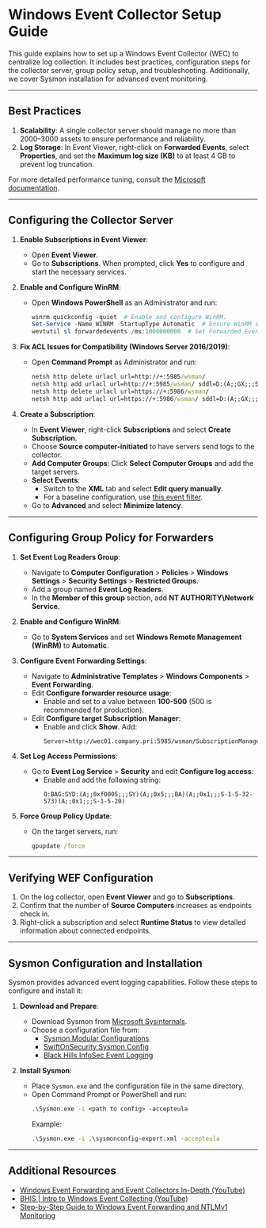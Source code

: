 # Windows Event Collector Setup Guide

This guide explains how to set up a Windows Event Collector (WEC) to centralize log collection. It includes best practices, configuration steps for the collector server, group policy setup, and troubleshooting. Additionally, we cover Sysmon installation for advanced event monitoring.

---

## Best Practices

1. **Scalability**: A single collector server should manage no more than 2000–3000 assets to ensure performance and reliability.
2. **Log Storage**: In Event Viewer, right-click on **Forwarded Events**, select **Properties**, and set the **Maximum log size (KB)** to at least 4 GB to prevent log truncation.

For more detailed performance tuning, consult the [Microsoft documentation](https://learn.microsoft.com/en-us/troubleshoot/windows-server/admin-development/configure-eventlog-forwarding-performance).

---

## Configuring the Collector Server

1. **Enable Subscriptions in Event Viewer**:
   - Open **Event Viewer**.
   - Go to **Subscriptions**. When prompted, click **Yes** to configure and start the necessary services.

2. **Enable and Configure WinRM**:
   - Open **Windows PowerShell** as an Administrator and run:
     ```powershell
     winrm quickconfig -quiet  # Enable and configure WinRM.
     Set-Service -Name WINRM -StartupType Automatic  # Ensure WinRM starts at boot.
     wevtutil sl forwardedevents /ms:1000000000  # Set Forwarded Events log size to ~1GB.
     ```

3. **Fix ACL Issues for Compatibility (Windows Server 2016/2019)**:
   - Open **Command Prompt** as Administrator and run:
     ```cmd
     netsh http delete urlacl url=http://+:5985/wsman/
     netsh http add urlacl url=http://+:5985/wsman/ sddl=D:(A;;GX;;;S-1-5-80-569256582-2953403351-2909559716-1301513147-412116970)(A;;GX;;;S-1-5-80-4059739203-877974739-1245631912-527174227-2996563517)
     netsh http delete urlacl url=https://+:5986/wsman/
     netsh http add urlacl url=https://+:5986/wsman/ sddl=D:(A;;GX;;;S-1-5-80-569256582-2953403351-2909559716-1301513147-412116970)(A;;GX;;;S-1-5-80-4059739203-877974739-1245631912-527174227-2996563517)
     ```

4. **Create a Subscription**:
   - In **Event Viewer**, right-click **Subscriptions** and select **Create Subscription**.
   - Choose **Source computer-initiated** to have servers send logs to the collector.
   - **Add Computer Groups**: Click **Select Computer Groups** and add the target servers.
   - **Select Events**:
     - Switch to the **XML** tab and select **Edit query manually**.
     - For a baseline configuration, use [this event filter](https://raw.githubusercontent.com/HASecuritySolutions/Logstash/master/event_collector_events).
   - Go to **Advanced** and select **Minimize latency**.

---

## Configuring Group Policy for Forwarders

1. **Set Event Log Readers Group**:
   - Navigate to **Computer Configuration** > **Policies** > **Windows Settings** > **Security Settings** > **Restricted Groups**.
   - Add a group named **Event Log Readers**.
   - In the **Member of this group** section, add **NT AUTHORITY\Network Service**.

2. **Enable and Configure WinRM**:
   - Go to **System Services** and set **Windows Remote Management (WinRM)** to **Automatic**.

3. **Configure Event Forwarding Settings**:
   - Navigate to **Administrative Templates** > **Windows Components** > **Event Forwarding**.
   - Edit **Configure forwarder resource usage**:
     - Enable and set to a value between **100-500** (500 is recommended for production).
   - Edit **Configure target Subscription Manager**:
     - Enable and click **Show**. Add:
       ```
       Server=http://wec01.company.pri:5985/wsman/SubscriptionManager/WEC,Refresh=120
       ```

4. **Set Log Access Permissions**:
   - Go to **Event Log Service** > **Security** and edit **Configure log access**:
     - Enable and add the following string:
       ```
       O:BAG:SYD:(A;;0xf0005;;;SY)(A;;0x5;;;BA)(A;;0x1;;;S-1-5-32-573)(A;;0x1;;;S-1-5-20)
       ```

5. **Force Group Policy Update**:
   - On the target servers, run:
     ```cmd
     gpupdate /force
     ```

---

## Verifying WEF Configuration

1. On the log collector, open **Event Viewer** and go to **Subscriptions**.
2. Confirm that the number of **Source Computers** increases as endpoints check in.
3. Right-click a subscription and select **Runtime Status** to view detailed information about connected endpoints.

---

## Sysmon Configuration and Installation

Sysmon provides advanced event logging capabilities. Follow these steps to configure and install it:

1. **Download and Prepare**:
   - Download Sysmon from [Microsoft Sysinternals](https://learn.microsoft.com/en-us/sysinternals/downloads/sysmon).
   - Choose a configuration file from:
     - [Sysmon Modular Configurations](https://github.com/olafhartong/sysmon-modular)
     - [SwiftOnSecurity Sysmon Config](https://github.com/SwiftOnSecurity/sysmon-config)
     - [Black Hills InfoSec Event Logging](https://github.com/blackhillsinfosec/EventLogging)

2. **Install Sysmon**:
   - Place `Sysmon.exe` and the configuration file in the same directory.
   - Open Command Prompt or PowerShell and run:
     ```cmd
     .\Sysmon.exe -i <path to config> -accepteula
     ```
     Example:
     ```cmd
     .\Sysmon.exe -i .\sysmonconfig-export.xml -accepteula
     ```

---

## Additional Resources

- [Windows Event Forwarding and Event Collectors In-Depth (YouTube)](https://www.youtube.com/watch?v=gUOl82434Ic)
- [BHIS | Intro to Windows Event Collecting (YouTube)](https://www.youtube.com/watch?v=Eix5BPta56E)
- [Step-by-Step Guide to Windows Event Forwarding and NTLMv1 Monitoring](https://michaelwaterman.nl/2024/06/29/step-by-step-guide-to-windows-event-forwarding-and-ntlmv1-monitoring/)
